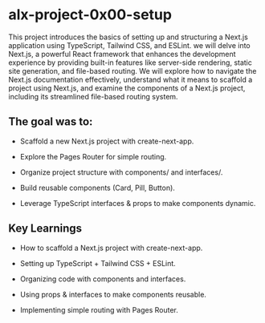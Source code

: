 # alx-project-0x00-setup
This project introduces the basics of setting up and structuring a Next.js application using TypeScript, Tailwind CSS, and ESLint. we will delve into Next.js, a powerful React framework that enhances the development experience by providing built-in features like server-side rendering, static site generation, and file-based routing. We will explore how to navigate the Next.js documentation effectively, understand what it means to scaffold a project using Next.js, and examine the components of a Next.js project, including its streamlined file-based routing system.

## The goal was to:

- Scaffold a new Next.js project with create-next-app.

- Explore the Pages Router for simple routing.

- Organize project structure with components/ and interfaces/.

- Build reusable components (Card, Pill, Button).

- Leverage TypeScript interfaces & props to make components dynamic.

## Key Learnings

- How to scaffold a Next.js project with create-next-app.

- Setting up TypeScript + Tailwind CSS + ESLint.

- Organizing code with components and interfaces.

- Using props & interfaces to make components reusable.

- Implementing simple routing with Pages Router.
